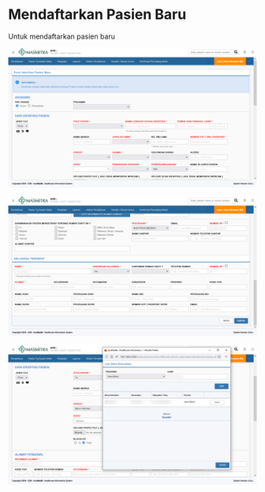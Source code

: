 # Mendaftarkan Pasien Baru

Untuk mendaftarkan pasien baru



![daftar-pasien-baru-bag-atas](../images/teramedik/daftar-pasien-baru-bag-atas.png)

![daftar-pasien-baru-bag-bawah](../images/teramedik/daftar-pasien-baru-bag-bawah.png)

![daftar-pasien-baru-bag-kelurahan](../images/teramedik/daftar-pasien-baru-bag-kelurahan.png)